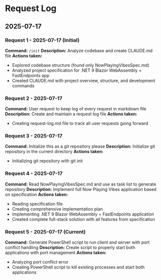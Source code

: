 # Request Log

## 2025-07-17

### Request 1 - 2025-07-17 (Initial)
**Command:** `/init`
**Description:** Analyze codebase and create CLAUDE.md file
**Actions taken:**
- Explored codebase structure (found only NowPlayingVibesSpec.md)
- Analyzed project specification for .NET 9 Blazor WebAssembly + FastEndpoints app
- Created CLAUDE.md with project overview, structure, and development commands

### Request 2 - 2025-07-17
**Command:** User request to keep log of every request in markdown file
**Description:** Create and maintain a request log file
**Actions taken:**
- Creating request-log.md file to track all user requests going forward

### Request 3 - 2025-07-17
**Command:** Initialize this as a git repository please
**Description:** Initialize git repository in the current directory
**Actions taken:**
- Initializing git repository with git init

### Request 4 - 2025-07-17
**Command:** Read NowPlayingVibesSpec.md and use as task list to generate repository
**Description:** Implement full Now Playing Vibes application based on specification
**Actions taken:**
- Reading specification file
- Creating comprehensive implementation plan
- Implementing .NET 9 Blazor WebAssembly + FastEndpoints application
- Created complete full-stack solution with all features from specification

### Request 5 - 2025-07-17 (Current)
**Command:** Generate PowerShell script to run client and server with port conflict handling
**Description:** Create script to properly start both applications with port management
**Actions taken:**
- Analyzing port conflict error
- Creating PowerShell script to kill existing processes and start both applications